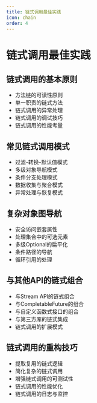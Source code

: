 ```yaml
---
title: 链式调用最佳实践
icon: chain
order: 4
---
```


# 链式调用最佳实践

## 链式调用的基本原则

- 方法链的可读性原则
- 单一职责的链式方法
- 链式调用的异常处理
- 链式调用的调试技巧
- 链式调用的性能考量

## 常见链式调用模式

- 过滤-转换-默认值模式
- 多级对象导航模式
- 条件分支处理模式
- 数据收集与聚合模式
- 异常处理与恢复模式

## 复杂对象图导航

- 安全访问嵌套属性
- 处理集合中的可选元素
- 多级Optional的扁平化
- 条件路径的导航
- 循环引用的处理

## 与其他API的链式组合

- 与Stream API的链式组合
- 与CompletableFuture的组合
- 与自定义函数式接口的组合
- 与第三方库的链式集成
- 链式调用的扩展模式

## 链式调用的重构技巧

- 提取复用的链式逻辑
- 简化复杂的链式调用
- 增强链式调用的可测试性
- 链式调用的性能优化
- 链式调用的日志与监控
